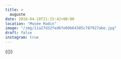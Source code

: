 ```yaml
---
title: >
  auguste
date: 2018-04-18T21:15:42+00:00
location: "Musée Rodin"
image: "/img/11a27d32fed6fe09b64385c787927abe.jpg"
draft: false
instagram: true
---
```


{{<photo src="/img/11a27d32fed6fe09b64385c787927abe.jpg">}}
